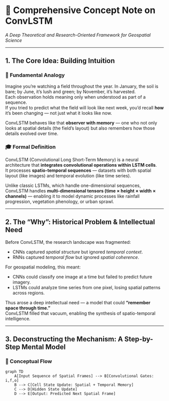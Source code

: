 # 🧠 Comprehensive Concept Note on ConvLSTM  
*A Deep Theoretical and Research-Oriented Framework for Geospatial Science*  

---

## 1. The Core Idea: Building Intuition  

### 🌱 Fundamental Analogy  
Imagine you’re watching a field throughout the year. In January, the soil is bare; by June, it’s lush and green; by November, it’s harvested.  
Each observation holds meaning only when understood as part of a sequence.  
If you tried to predict what the field will look like next week, you’d recall **how** it’s been changing — not just what it looks like now.  

ConvLSTM behaves like that **observer with memory** — one who not only looks at spatial details (the field’s layout) but also remembers how those details evolved over time.

### 🎓 Formal Definition  
ConvLSTM (Convolutional Long Short-Term Memory) is a neural architecture that **integrates convolutional operations within LSTM cells**.  
It processes **spatio-temporal sequences** — datasets with both spatial layout (like images) and temporal evolution (like time series).  

Unlike classic LSTMs, which handle one-dimensional sequences, ConvLSTM handles **multi-dimensional tensors (time × height × width × channels)** — enabling it to model dynamic processes like rainfall progression, vegetation phenology, or urban sprawl.

---

## 2. The “Why”: Historical Problem & Intellectual Need  

Before ConvLSTM, the research landscape was fragmented:  
- CNNs captured *spatial structure* but ignored *temporal context*.  
- RNNs captured *temporal flow* but ignored *spatial coherence*.  

For geospatial modeling, this meant:
- CNNs could classify one image at a time but failed to predict future imagery.  
- LSTMs could analyze time series from one pixel, losing spatial patterns across regions.  

Thus arose a deep intellectual need — a model that could **“remember space through time.”**  
ConvLSTM filled that vacuum, enabling the synthesis of spatio-temporal intelligence.

---

## 3. Deconstructing the Mechanism: A Step-by-Step Mental Model  

### 🧭 Conceptual Flow

```mermaid
graph TD
    A[Input Sequence of Spatial Frames] --> B[Convolutional Gates: i,f,o]
    B --> C[Cell State Update: Spatial + Temporal Memory]
    C --> D[Hidden State Update]
    D --> E[Output: Predicted Next Spatial Frame]
